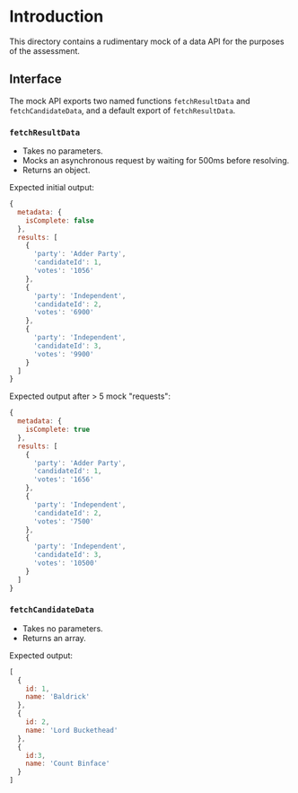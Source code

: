 # Introduction

This directory contains a rudimentary mock of a data API for the purposes of the assessment.

## Interface

The mock API exports two named functions `fetchResultData` and `fetchCandidateData`, and a default export of `fetchResultData`.

### `fetchResultData`
- Takes no parameters.
- Mocks an asynchronous request by waiting for 500ms before resolving.
- Returns an object.

Expected initial output:
```js
{
  metadata: {
    isComplete: false
  },
  results: [
    {
      'party': 'Adder Party',
      'candidateId': 1,
      'votes': '1056'
    },
    {
      'party': 'Independent',
      'candidateId': 2,
      'votes': '6900'
    },
    {
      'party': 'Independent',
      'candidateId': 3,
      'votes': '9900'
    }
  ]
}
```

Expected output after > 5 mock "requests":

```js
{
  metadata: {
    isComplete: true
  },
  results: [
    {
      'party': 'Adder Party',
      'candidateId': 1,
      'votes': '1656'
    },
    {
      'party': 'Independent',
      'candidateId': 2,
      'votes': '7500'
    },
    {
      'party': 'Independent',
      'candidateId': 3,
      'votes': '10500'
    }
  ]
}
```

### `fetchCandidateData`
- Takes no parameters.
- Returns an array.

Expected output:

```js
[
  {
    id: 1,
    name: 'Baldrick'
  },
  {
    id: 2,
    name: 'Lord Buckethead'
  },
  {
    id:3,
    name: 'Count Binface'
  }
]
```